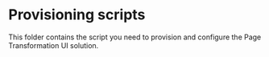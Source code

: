 # Provisioning scripts

This folder contains the script you need to provision and configure the Page Transformation UI solution.